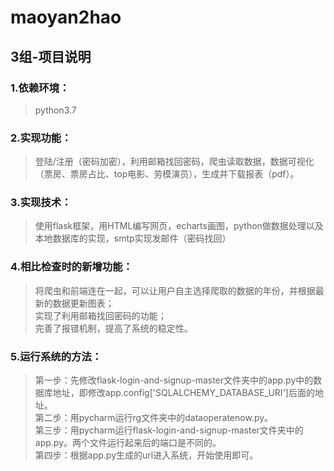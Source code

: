 # maoyan2hao
## 3组-项目说明  
### 1.依赖环境：  
>python3.7  
### 2.实现功能：  
>登陆/注册（密码加密），利用邮箱找回密码，爬虫读取数据，数据可视化（票房、票房占比、top电影、劳模演员），生成并下载报表（pdf）。  
### 3.实现技术：  
>使用flask框架，用HTML编写网页，echarts画图，python做数据处理以及本地数据库的实现，smtp实现发邮件（密码找回）  
### 4.相比检查时的新增功能：  
>将爬虫和前端连在一起，可以让用户自主选择爬取的数据的年份，并根据最新的数据更新图表；  
>实现了利用邮箱找回密码的功能；  
>完善了报错机制，提高了系统的稳定性。  
### 5.运行系统的方法：  
>第一步：先修改flask-login-and-signup-master文件夹中的app.py中的数据库地址，即修改app.config['SQLALCHEMY_DATABASE_URI']后面的地址。  
>第二步：用pycharm运行rg文件夹中的dataoperatenow.py。  
>第三步：用pycharm运行flask-login-and-signup-master文件夹中的app.py。两个文件运行起来后的端口是不同的。  
>第四步：根据app.py生成的url进入系统，开始使用即可。    
